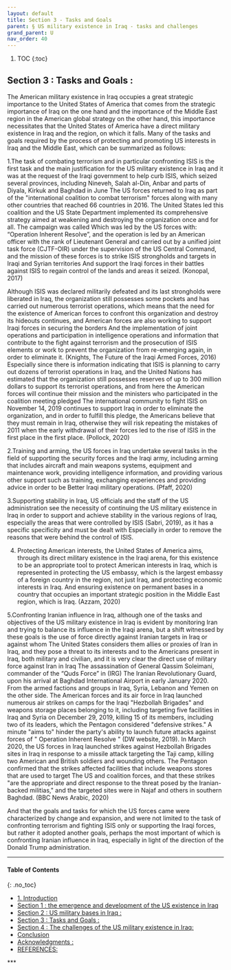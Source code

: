 ```yaml
---
layout: default
title: Section 3 - Tasks and Goals  
parent: § US military existence in Iraq - tasks and challenges  
grand_parent: U 
nav_order: 40 
---
```

<style>
.dont-break-out {
  /* These are technically the same, but use both */
  overflow-wrap: break-word;
  word-wrap: break-word;

     -ms-word-break: break-all;
  /* This is the dangerous one in WebKit, as it breaks things wherever */
  word-break: break-all;
  /* Instead use this non-standard one: */
  word-break: break-word;
}

.youtube-container {
    position: relative;
    width: 100%;
    height: 0;
    padding-bottom: 56.25%;
}
.youtube-video {
    position: absolute;
    top: 0;
    left: 0;
    width: 100%;
    height: 100%;
}

</style>

<div class="dont-break-out" markdown="1">

1. TOC
{:toc}

## Section 3 : Tasks and Goals :
The American military existence in Iraq occupies a great strategic importance to the United States of America that comes from the strategic importance of Iraq on the one hand and the importance of the Middle East region in the American global strategy on the other hand, this importance necessitates that the United States of America have a direct military existence in Iraq and the region, on which it falls. Many of the tasks and goals required by the process of protecting and promoting US interests in Iraq and the Middle East, which can be summarized as follows:

1.The task of combating terrorism and in particular confronting ISIS is the first task and the main justification for the US military existence in Iraq and it was at the request of the Iraqi government to help curb ISIS, which seized several provinces, including Nineveh, Salah al-Din, Anbar and parts of Diyala, Kirkuk and Baghdad in June The US forces returned to Iraq as part of the "international coalition to combat terrorism" forces along with many other countries that reached 66 countries in 2016. The United States led this coalition and the US State Department implemented its comprehensive strategy aimed at weakening and destroying the organization once and for all. The campaign was called Which was led by the US forces with: “Operation Inherent Resolve”, and the operation is led by an American officer with the rank of Lieutenant General and carried out by a unified joint task force (CJTF-OIR) under the supervision of the US Central Command, and the mission of these forces is to strike ISIS strongholds and targets in Iraqi and Syrian territories And support the Iraqi forces in their battles against ISIS to regain control of the lands and areas it seized. (Konopal, 2017)

Although ISIS was declared militarily defeated and its last strongholds were liberated in Iraq, the organization still possesses some pockets and has carried out numerous terrorist operations, which means that the need for the existence of American forces to confront this organization and destroy its hideouts continues, and American forces are also working to support Iraqi forces in securing the borders And the implementation of joint operations and participation in intelligence operations and information that contribute to the fight against terrorism and the prosecution of ISIS elements or work to prevent the organization from re-emerging again, in order to eliminate it. (Knights, The Future of the Iraqi Armed Forces, 2016) Especially since there is information indicating that ISIS is planning to carry out dozens of terrorist operations in Iraq, and the United Nations has estimated that the organization still possesses reserves of up to 300 million dollars to support its terrorist operations, and from here the American forces will continue their mission and the ministers who participated in the coalition meeting pledged The international community to fight ISIS on November 14, 2019 continues to support Iraq in order to eliminate the organization, and in order to fulfill this pledge, the Americans believe that they must remain in Iraq, otherwise they will risk repeating the mistakes of 2011 when the early withdrawal of their forces led to the rise of ISIS in the first place in the first place. (Pollock, 2020)

2.Training and arming, the US forces in Iraq undertake several tasks in the field of supporting the security forces and the Iraqi army, including arming that includes aircraft and main weapons systems, equipment and maintenance work, providing intelligence information, and providing various other support such as training, exchanging experiences and providing advice in order to be Better Iraqi military operations. (Pfaff, 2020) 

3.Supporting stability in Iraq, US officials and the staff of the US administration see the necessity of continuing the US military existence in Iraq in order to support and achieve stability in the various regions of Iraq, especially the areas that were controlled by ISIS (Sabri, 2019), as it has a specific specificity and must be dealt with Especially in order to remove the reasons that were behind the control of ISIS.

4. Protecting American interests, the United States of America aims, through its direct military existence in the Iraqi arena, for this existence to be an appropriate tool to protect American interests in Iraq, which is represented in protecting the US embassy, which is the largest embassy of a foreign country in the region, not just Iraq, and protecting economic interests in Iraq. And ensuring existence on permanent bases in a country that occupies an important strategic position in the Middle East region, which is Iraq. (Azzam, 2020)

5.Confronting Iranian influence in Iraq, although one of the tasks and objectives of the US military existence in Iraq is evident by monitoring Iran and trying to balance its influence in the Iraqi arena, but a shift witnessed by these goals is the use of force directly against Iranian targets in Iraq or against whom The United States considers them allies or proxies of Iran in Iraq, and they pose a threat to its interests and to the Americans present in Iraq, both military and civilian, and it is very clear the direct use of military force against Iran in Iraq The assassination of General Qassim Soleimani, commander of the “Quds Force” in (IRG) The Iranian Revolutionary Guard, upon his arrival at Baghdad International Airport in early January 2020. From the armed factions and groups in Iraq, Syria, Lebanon and Yemen on the other side. The American forces and its air force in Iraq launched numerous air strikes on camps for the Iraqi "Hezbollah Brigades" and weapons storage places belonging to it, including targeting five facilities in Iraq and Syria on December 29, 2019, killing 15 of its members, including two of its leaders, which the Pentagon considered "defensive strikes." A minute "aims to" hinder the party's ability to launch future attacks against forces of " Operation Inherent Resolve " (DW website, 2019). In March 2020, the US forces in Iraq launched strikes against Hezbollah Brigades sites in Iraq in response to a missile attack targeting the Taji camp, killing two American and British soldiers and wounding others. The Pentagon confirmed that the strikes affected facilities that include weapons stores that are used to target The US and coalition forces, and that these strikes "are the appropriate and direct response to the threat posed by the Iranian-backed militias," and the targeted sites were in Najaf and others in southern Baghdad. (BBC News Arabic, 2020) 

And that the goals and tasks for which the US forces came were characterized by change and expansion, and were not limited to the task of confronting terrorism and fighting ISIS only or supporting the Iraqi forces, but rather it adopted another goals, perhaps the most important of which is confronting Iranian influence in Iraq, especially in light of the direction of the Donald Trump administration.  

***

#### Table of Contents
{: .no_toc}

<ul><li> <a href="/docs/U/US-military-existence-in-Iraq-tasks-and-challenges-1/">
1. Introduction</a></li><li> <a href="/docs/U/US-military-existence-in-Iraq-tasks-and-challenges-2/">
Section 1 : the emergence and development of the US existence in Iraq</a></li><li> <a href="/docs/U/US-military-existence-in-Iraq-tasks-and-challenges-3/">
Section 2 : US military bases in Iraq :</a></li><li> <a href="/docs/U/US-military-existence-in-Iraq-tasks-and-challenges-4/">
Section 3 : Tasks and Goals :</a></li><li> <a href="/docs/U/US-military-existence-in-Iraq-tasks-and-challenges-5/">
Section 4 : The challenges of the US military existence in Iraq:</a></li><li> <a href="/docs/U/US-military-existence-in-Iraq-tasks-and-challenges-6/">
Conclusion</a></li><li> <a href="/docs/U/US-military-existence-in-Iraq-tasks-and-challenges-7/">
Acknowledgments :</a></li><li> <a href="/docs/U/US-military-existence-in-Iraq-tasks-and-challenges-8/">
REFERENCES:</a></li></ul>
***

</div>
